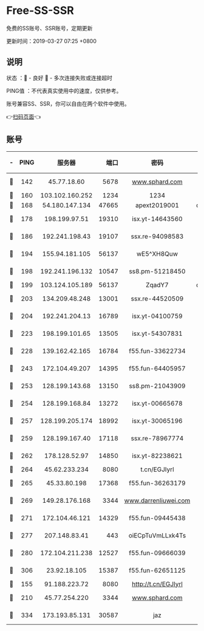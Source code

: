 # Free-SS-SSR

免费的SS账号、SSR账号，定期更新

更新时间：2019-03-27 07:25 +0800

## 说明

状态     ：🙂 - 良好 🙁 - 多次连接失败或连接超时

PING值   ：不代表真实使用中的速度，仅供参考。

账号兼容SS、SSR，你可以自由在两个软件中使用。

👉[扫码页面](https://liesauer.github.io/Free-SS-SSR/)👈

## 账号

|-|PING|服务器|端口|密码|加密方式|区域|
|:----:|:----:|:-----:|-----:|:----:|:----:|:----:|
|🙂|142|45.77.18.60|5678|www.sphard.com|aes-256-cfb|JP|
|🙂|160|103.102.160.252|1234|1234|rc4-md5|JP|
|🙂|168|54.180.147.134|47665|apext2019001|chacha20|KR|
|🙂|178|198.199.97.51|19310|isx.yt-14643560|aes-256-cfb|US|
|🙂|186|192.241.198.43|19107|ssx.re-94098583|aes-256-cfb|US|
|🙂|194|155.94.181.105|56137|wE5^XH8Quw|aes-256-cfb|US|
|🙂|198|192.241.196.132|10547|ss8.pm-51218450|aes-256-cfb|US|
|🙂|199|103.124.105.189|56137|ZqadY7|chacha20|US|
|🙂|203|134.209.48.248|13001|ssx.re-44520509|aes-256-cfb|US|
|🙂|204|192.241.204.13|16789|isx.yt-04100759|aes-256-cfb|US|
|🙂|223|198.199.101.65|13505|isx.yt-54307831|aes-256-cfb|US|
|🙂|228|139.162.42.165|16784|f55.fun-33622734|aes-256-cfb|SG|
|🙂|243|172.104.49.207|14395|f55.fun-64405957|aes-256-cfb|SG|
|🙂|253|128.199.143.68|13150|ss8.pm-21043909|aes-256-cfb|SG|
|🙂|254|128.199.168.84|13272|isx.yt-00665678|aes-256-cfb|SG|
|🙂|257|128.199.205.174|18992|isx.yt-30065196|aes-256-cfb|SG|
|🙂|259|128.199.167.40|17118|ssx.re-78967774|aes-256-cfb|SG|
|🙂|262|178.128.52.97|14850|isx.yt-82238621|aes-256-cfb|SG|
|🙂|264|45.62.233.234|8080|t.cn/EGJIyrl|rc4-md5|CA|
|🙂|265|45.33.80.198|17368|f55.fun-36263179|aes-256-cfb|US|
|🙂|269|149.28.176.168|3344|www.darrenliuwei.com|aes-256-cfb|AU|
|🙂|271|172.104.46.121|14329|f55.fun-09445438|aes-256-cfb|SG|
|🙂|277|207.148.83.41|443|oiECpTuVmLLxk4Ts|aes-256-cfb|AU|
|🙂|280|172.104.211.238|12527|f55.fun-09666039|aes-256-cfb|US|
|🙂|306|23.92.18.105|15387|f55.fun-62651125|aes-256-cfb|US|
|🙂|155|91.188.223.72|8080|http://t.cn/EGJIyrl|rc4-md5|RU|
|🙂|210|45.77.254.220|3344|www.sphard.com|aes-256-cfb|SG|
|🙂|334|173.193.85.131|30587|jaz|aes-256-cfb|US|
